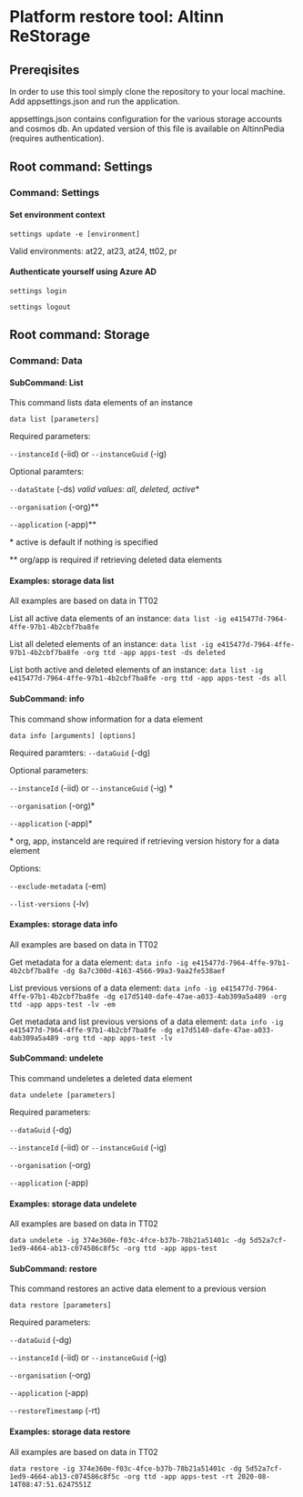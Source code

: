 # Platform restore tool: Altinn ReStorage

## Prereqisites
In order to use this tool simply clone the repository to your local machine. 
Add appsettings.json and run the application. 

appsettings.json contains configuration for the various storage accounts and cosmos db. 
An updated version of this file is available on AltinnPedia (requires authentication).

## Root command: Settings

### Command: Settings

#### Set environment context

`settings update -e [environment]`

Valid environments: at22, at23, at24, tt02, pr

#### Authenticate yourself using Azure AD

`settings login`

`settings logout`

## Root command: Storage

### Command: Data

#### SubCommand: List

This command lists data elements of an instance

`data list [parameters]`

Required parameters:

`--instanceId` (-iid) or `--instanceGuid` (-ig)

Optional paramters:

`--dataState` (-ds) _valid values: all, deleted, active_\*

`--organisation` (-org)\*\*

`--application` (-app)\*\*

\* active is default if nothing is specified

\*\* org/app is required if retrieving deleted data elements

#### Examples: storage data list

All examples are based on data in TT02

List all active data elements of an instance:
`data list -ig e415477d-7964-4ffe-97b1-4b2cbf7ba8fe`

List all deleted elements of an instance:
`data list -ig e415477d-7964-4ffe-97b1-4b2cbf7ba8fe -org ttd -app apps-test -ds deleted`

List both active and deleted elements of an instance:
`data list -ig e415477d-7964-4ffe-97b1-4b2cbf7ba8fe -org ttd -app apps-test -ds all`

#### SubCommand: info

This command show information for a data element

`data info [arguments] [options]`

Required paramters:
`--dataGuid` (-dg)

Optional parameters:

`--instanceId` (-iid) or `--instanceGuid` (-ig) \*

`--organisation` (-org)\*

`--application` (-app)\*

\* org, app, instanceId are required if retrieving version history for a data element

Options:

`--exclude-metadata` (-em)

`--list-versions` (-lv)

#### Examples: storage data info

All examples are based on data in TT02

Get metadata for a data element:
`data info -ig e415477d-7964-4ffe-97b1-4b2cbf7ba8fe -dg 8a7c300d-4163-4566-99a3-9aa2fe538aef`

List previous versions of a data element:
`data info -ig e415477d-7964-4ffe-97b1-4b2cbf7ba8fe -dg e17d5140-dafe-47ae-a033-4ab309a5a489 -org ttd -app apps-test -lv -em`

Get metadata and list previous versions of a data element:
`data info -ig e415477d-7964-4ffe-97b1-4b2cbf7ba8fe -dg e17d5140-dafe-47ae-a033-4ab309a5a489 -org ttd -app apps-test -lv`

#### SubCommand: undelete

This command undeletes a deleted data element

`data undelete [parameters]`

Required parameters:

`--dataGuid` (-dg)

`--instanceId` (-iid) or `--instanceGuid` (-ig)

`--organisation` (-org)

`--application` (-app)

#### Examples: storage data undelete

All examples are based on data in TT02

`data undelete -ig 374e360e-f03c-4fce-b37b-78b21a51401c -dg 5d52a7cf-1ed9-4664-ab13-c074586c8f5c -org ttd -app apps-test`

#### SubCommand: restore

This command restores an active data element to a previous version

`data restore [parameters]`

Required parameters:

`--dataGuid` (-dg)

`--instanceId` (-iid) or `--instanceGuid` (-ig)

`--organisation` (-org)

`--application` (-app)

`--restoreTimestamp` (-rt)

#### Examples: storage data restore

All examples are based on data in TT02

`data restore -ig 374e360e-f03c-4fce-b37b-78b21a51401c -dg 5d52a7cf-1ed9-4664-ab13-c074586c8f5c -org ttd -app apps-test -rt 2020-08-14T08:47:51.6247551Z`
